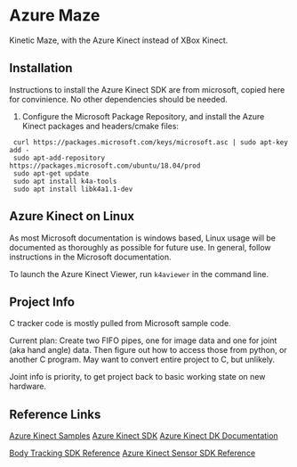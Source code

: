 # Azure Maze #
Kinetic Maze, with the Azure Kinect instead of XBox Kinect.



## Installation ##
Instructions to install the Azure Kinect SDK are from microsoft, copied here for convinience. No other dependencies should be needed.

1. Configure the Microsoft Package Repository, and install the Azure Kinect packages and headers/cmake files:
```
 curl https://packages.microsoft.com/keys/microsoft.asc | sudo apt-key add -
 sudo apt-add-repository https://packages.microsoft.com/ubuntu/18.04/prod
 sudo apt-get update
 sudo apt install k4a-tools
 sudo apt install libk4a1.1-dev
```


## Azure Kinect on Linux ##
As most Microsoft documentation is windows based, Linux usage will be documented as thoroughly as possible for future use. In general, follow instructions in the Microsoft documentation.

To launch the Azure Kinect Viewer, run `k4aviewer` in the command line.

## Project Info ##
C tracker code is mostly pulled from Microsoft sample code.

Current plan: Create two FIFO pipes, one for image data and one for joint (aka hand angle) data. Then figure out how to access those from python, or another C program. May want to convert entire project to C, but unlikely.

Joint info is priority, to get project back to basic working state on new hardware.



## Reference Links ##
[Azure Kinect Samples](https://github.com/microsoft/Azure-Kinect-Samples)
[Azure Kinect SDK](https://github.com/microsoft/Azure-Kinect-Sensor-SDK)
[Azure Kinect DK Documentation](https://docs.microsoft.com/en-us/azure/kinect-dk/)

[Body Tracking SDK Reference](https://microsoft.github.io/Azure-Kinect-Body-Tracking/release/1.x.x/index.html)
[Azure Kinect Sensor SDK Reference](https://microsoft.github.io/Azure-Kinect-Sensor-SDK/master/index.html)
